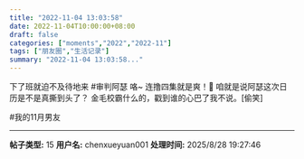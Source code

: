 ```yaml
---
title: "2022-11-04 13:03:58"
date: 2022-11-04T10:00:00+08:00
draft: false
categories: ["moments","2022","2022-11"]
tags: ["朋友圈","生活记录"]
summary: "2022-11-04 13:03:58..."
---
```


下了班就迫不及待地来 #审判阿瑟 咯~
连撸四集就是爽！🥰
咱就是说阿瑟​这次日历是不是真撕到头了？
金毛校霸什么的，戳到谁的心巴了我不说。[偷笑]

#​我的11月男友

---

**帖子类型:** 15
**用户名:** chenxueyuan001
**处理时间:** 2025/8/28 19:27:46